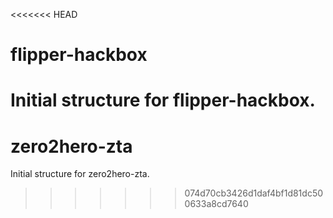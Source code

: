 <<<<<<< HEAD
# flipper-hackbox

Initial structure for flipper-hackbox.
=======
# zero2hero-zta

Initial structure for zero2hero-zta.
>>>>>>> 074d70cb3426d1daf4bf1d81dc500633a8cd7640
